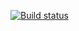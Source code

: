 [![Build status](https://ci.appveyor.com/api/projects/status/3bgk1vg17h0sdg15?svg=true)](https://ci.appveyor.com/project/Lukinsg/aqa-homework-3)
